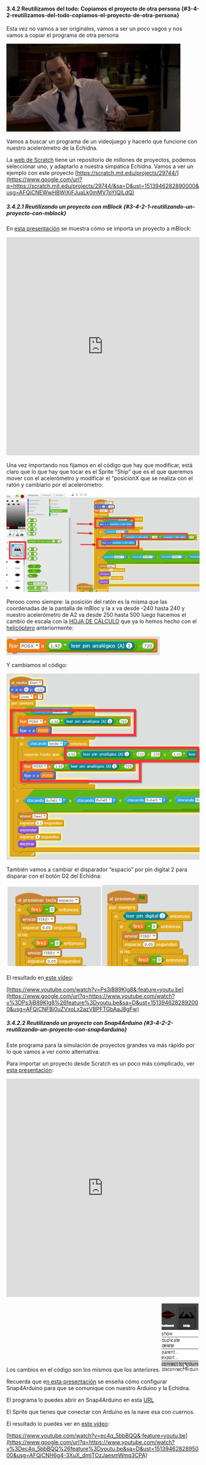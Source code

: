 
#### 3.4.2 Reutilizamos del todo: Copiamos el proyecto de otra persona {#3-4-2-reutilizamos-del-todo-copiamos-el-proyecto-de-otra-persona}

Esta vez no vamos a ser originales, vamos a ser un poco vagos y nos vamos a copiar el programa de otra persona

![](/images/image78.png)

Vamos a buscar un programa de un videojuego y hacerlo que funcione con nuestro acelerómetro de la Echidna.

La [web de Scratch](https://www.google.com/url?q=https://scratch.mit.edu/&sa=D&ust=1513946282889000&usg=AFQjCNGygwtyuNaEEsxDNvVSFxX9GBVf1A) tiene un repositorio de millones de proyectos, podemos seleccionar uno, y adaptarlo a nuestra simpática Echidna. Vamos a ver un ejemplo con este proyecto [https://scratch.mit.edu/projects/29744/](https://www.google.com/url?q=https://scratch.mit.edu/projects/29744/&sa=D&ust=1513946282890000&usg=AFQjCNEWwHBWiXjFJuaLk0mMV7oYIQlLdQ)

##### 3.4.2.1 Reutilizando un proyecto con mBlock {#3-4-2-1-reutilizando-un-proyecto-con-mblock}

En [esta presentación](https://www.google.com/url?q=https://docs.google.com/presentation/d/e/2PACX-1vSCDGNYTkUuXsIOtMJDozS3jijvI8ZgYk9cy50vpgvlCAUVZOZbLtTjynKjkZ_CHhq9nvJQzIefO9V2/pub?start%3Dfalse%26loop%3Dfalse%26delayms%3D3000&sa=D&ust=1513946282890000&usg=AFQjCNHlGqrxqDlrGjo3EAQlihyYh5JcXw) se muestra cómo se importa un proyecto a mBlock:

<iframe src="https://docs.google.com/presentation/d/e/2PACX-1vSCDGNYTkUuXsIOtMJDozS3jijvI8ZgYk9cy50vpgvlCAUVZOZbLtTjynKjkZ_CHhq9nvJQzIefO9V2/embed?start=false&;loop=false&;delayms=3000" frameborder="0" width="100%" height="569" allowfullscreen="true" mozallowfullscreen="true" webkitallowfullscreen="true"></iframe>

Una vez importando nos fijamos en el código que hay que modificar, está claro que lo que hay que tocar es el Sprite “Ship” que es el que queremos mover con el acelerómetro y modificar el “posicionX que se realiza con el ratón y cambiarlo por el acelerómetro:

![](/images/image44.png)

Perooo como siempre: la posición del ratón es la misma que las coordenadas de la pantalla de mBloc y la x va desde -240 hasta 240 y nuestro acelerómetro de A2 va desde 250 hasta 500 luego hacemos el cambio de escala con la [HOJA DE CÁLCULO](https://www.google.com/url?q=https://docs.google.com/spreadsheets/d/e/2PACX-1vTyASTvUIs_xsZ8c4RZOJ1sEstk4Cc6d--_Drne_U0o1_CXhgzxQkvZ4ZNYGLdKa2lrhLHDKmAwsKnK/pub?output%3Dxlsx&sa=D&ust=1513946282891000&usg=AFQjCNG-30BZx1eA-t1QqrwaNZvW04wknA) que ya lo hemos hecho con el [helicóptero](#3-4-1-1-helic-ptero) anteriormente:

![](/images/image24.png)

Y cambiamos el código:

![](/images/image37.png)

También vamos a cambiar el disparador “espacio” por pin digital 2 para disparar con el botón D2 del Echidna:

![](/images/image3.png)

El resultado en[ este vídeo](https://www.google.com/url?q=https://www.youtube.com/watch?v%3DPs3jB89KIg8%26feature%3Dyoutu.be&sa=D&ust=1513946282892000&usg=AFQjCNFBi0uZVxoLx2azVBPFTGbAaJ8gFw):

[https://www.youtube.com/watch?v=Ps3jB89KIg8&;feature=youtu.be](https://www.google.com/url?q=https://www.youtube.com/watch?v%3DPs3jB89KIg8%26feature%3Dyoutu.be&sa=D&ust=1513946282892000&usg=AFQjCNFBi0uZVxoLx2azVBPFTGbAaJ8gFw)

##### 3.4.2.2 Reutilizando un proyecto con Snap4Arduino {#3-4-2-2-reutilizando-un-proyecto-con-snap4arduino}

Este programa para la simulación de proyectos grandes va más rápido por lo que vamos a ver como alternativa:

Para importar un proyecto desde Scratch es un poco más complicado, ver [esta presentación](https://www.google.com/url?q=https://docs.google.com/presentation/d/e/2PACX-1vQ7PutZ1rJdylUGdaQ6qgkoofiQu1-t0inaBN5JN0idYOlvlK84qa1THTBzNUx4SW3kslXdjUdEs9NF/pub?start%3Dfalse%26loop%3Dfalse%26delayms%3D3000&sa=D&ust=1513946282893000&usg=AFQjCNEVlBh7kkM1aLorDX-QmbsH9hplKw):

<iframe src="https://docs.google.com/presentation/d/e/2PACX-1vQ7PutZ1rJdylUGdaQ6qgkoofiQu1-t0inaBN5JN0idYOlvlK84qa1THTBzNUx4SW3kslXdjUdEs9NF/embed?start=false&;loop=false&;delayms=3000" frameborder="0" width="100%" height="569" allowfullscreen="true" mozallowfullscreen="true" webkitallowfullscreen="true"></iframe>

Los cambios en el código son los mismos que los anteriores. ![](/images/image89.png)

Recuerda que e[n esta presentación](https://www.google.com/url?q=https://docs.google.com/presentation/d/e/2PACX-1vQ7tr9aNDDuzFcEMFOepVVao5eCKWBBQh3U5emsy5oaN4a-Q8tNkYMWxKyma6xz-gBVL6nLLlmlWuPw/pub?start%3Dfalse%26loop%3Dfalse%26delayms%3D3000&sa=D&ust=1513946282894000&usg=AFQjCNH_vEQY0Dj3hZ-FhPh4qoUqn2RKkw) se enseña cómo configurar Snap4Arduino para que se comunique con nuestro Arduino y la Echidna.

El programa lo puedes abrir en Snap4Arduino en esta [URL](https://www.google.com/url?q=http://snap4arduino.org/run%23present:Username%3Djavierquintana%26ProjectName%3DAlien%2520Invasion-MODIFICADO&sa=D&ust=1513946282894000&usg=AFQjCNF-EVqjqnW1UNgn7LgENVXRNCHhIg)

El Sprite que tienes que conectar con Arduino es la nave esa con cuernos.

El resultado lo puedes ver en [este vídeo](https://www.google.com/url?q=https://www.youtube.com/watch?v%3Dec4q_5bbBQQ%26feature%3Dyoutu.be&sa=D&ust=1513946282895000&usg=AFQjCNH6g4-3XuX_dmITOzJaesmWmq3CPA):

[https://www.youtube.com/watch?v=ec4q_5bbBQQ&;feature=youtu.be](https://www.google.com/url?q=https://www.youtube.com/watch?v%3Dec4q_5bbBQQ%26feature%3Dyoutu.be&sa=D&ust=1513946282895000&usg=AFQjCNH6g4-3XuX_dmITOzJaesmWmq3CPA)
